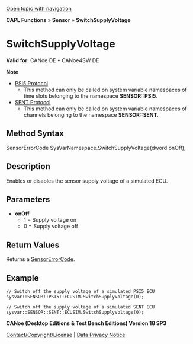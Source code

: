 [Open topic with navigation](../../../../../CANoeDEFamily.htm#Topics/CAPLFunctions/Sensor/Functions/CAPLfunctionSwitchSupplyVoltage.md)

**CAPL Functions** » **Sensor** » **SwitchSupplyVoltage**

# SwitchSupplyVoltage

**Valid for**: CANoe DE • CANoe4SW DE

**Note**

- [PSI5 Protocol](../../../CANoeCANalyzer/Sensor/SensorPSI5Protocol.md)
  - This method can only be called on system variable namespaces of time slots belonging to the namespace **SENSOR::PSI5**.
- [SENT Protocol](../../../CANoeCANalyzer/Sensor/SensorSENTProtocol.md)
  - This method can only be called on system variable namespaces of channels belonging to the namespace **SENSOR::SENT**.

## Method Syntax

SensorErrorCode SysVarNamespace.SwitchSupplyVoltage(dword onOff);

## Description

Enables or disables the sensor supply voltage of a simulated ECU.

## Parameters

- **onOff**
  - 1 = Supply voltage on
  - 0 = Supply voltage off

## Return Values

Returns a [SensorErrorCode](../CAPLfunctionsSensorEnumeration.md).

## Example

```plaintext
// Switch off the supply voltage of a simulated PSI5 ECU
sysvar::SENSOR::PSI5::ECUSIM.SwitchSupplyVoltage(0);

// Switch off the supply voltage of a simulated SENT ECU
sysvar::SENSOR::SENT::ECUSIM.SwitchSupplyVoltage(0);
```

**CANoe (Desktop Editions & Test Bench Editions) Version 18 SP3**

[Contact/Copyright/License](../../../Shared/ContactCopyrightLicense.md) | [Data Privacy Notice](https://www.vector.com/int/en/company/get-info/privacy-policy/)
